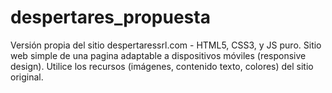 # despertares_propuesta
Versión propia del sitio despertaressrl.com - HTML5, CSS3, y JS puro. Sitio web simple de una pagina adaptable a dispositivos móviles (responsive design). Utilice los recursos (imágenes, contenido texto, colores) del sitio original.
